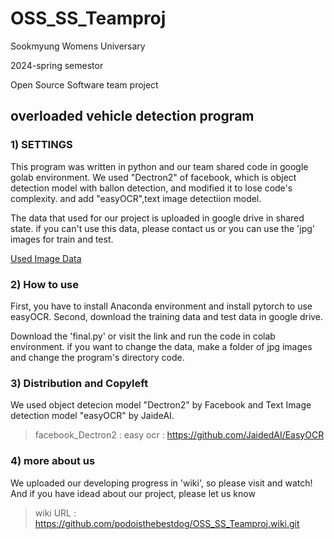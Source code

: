 # OSS_SS_Teamproj
Sookmyung Womens Universary 

2024-spring semestor

Open Source Software team project

## overloaded vehicle detection program

### 1) SETTINGS
   
 This program was written in python and our team shared code in google golab environment.
We used "Dectron2" of facebook, which is object detection model with ballon detection, and modified it to lose code's complexity.
and add "easyOCR",text image detectiion model.

The data that used for our project is uploaded in google drive in shared state. 
if you can't use this data, please contact us or you can use the 'jpg' images for train and test.

[Used Image Data](https://drive.google.com/drive/folders/1sjEpVfYICoc9p9XbG2-4ivKQwat6e4cv?usp=drive_link)


### 2) How to use
First, you have to install Anaconda environment and install pytorch to use easyOCR.
Second, download the training data and test data in google drive.

Download the 'final.py' or visit the link and run the code in colab environment.
if you want to change the data, make a folder of jpg images and change the program's directory code.

### 3) Distribution and Copyleft
We used object detecion model "Dectron2" by Facebook and Text Image detection model "easyOCR" by JaideAI.

>facebook_Dectron2 : 
>easy ocr : https://github.com/JaidedAI/EasyOCR

### 4) more about us

We uploaded our developing progress in 'wiki', so please visit and watch!
And if you have idead about our project, please let us know 

>wiki URL : https://github.com/podoisthebestdog/OSS_SS_Teamproj.wiki.git
